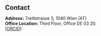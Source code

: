 <h2 style="margin: 60px 0px 10px;">Contact</h2>

<p><strong>Address:</strong> Treitlstrasse 3, 1040 Wien (AT)
<br />
<strong>Office Location:</strong> Third Floor, Office DE 03 20.
<br />
[<a href='https://orcid.org/0000-0003-2569-6238'>ORCID</a>]
<br />
</p>
